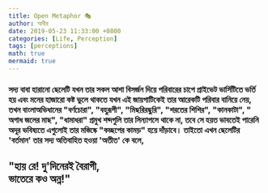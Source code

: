 ```yaml
---
title: Open Metaphor 🎭
author: আবীর
date: 2019-05-23 11:33:00 +0800
categories: [Life, Perception]
tags: [perceptions]
math: true
mermaid: true
---
```


<p><h3>
সদ্য বাবা হারানো ছেলেটি যখন তার সকল আশা বিসর্জন দিয়ে পরিবারের চাপে প্রাইভেট ভার্সিটিতে ভর্তি হয় এবং মনের হাজারো কষ্ট ভুলে থাকতে যখন এই জায়গাটিকেই তার আরেকটি পরিবার বানিয়ে নেয়, তখন বাংলাঅভিধানের <b>"বর্ণচোরা", "বহুরূপী", "মিছরিরছুরি", "শরতের শিশির", "কানকাটা", " অগাধ জলের মাছ", "ধামাধরা"</b> প্রমুখ শব্দগুলি তার সিন্যাপসে থাকে না, তবে সে হয়ত ভাবতেই পারেনি অদূর ভবিষ্যতে এগুলোই তার মস্তিষ্কে <b>"কচ্ছপের কামড়"</b> হয়ে দাঁড়াবে। তাইতো এখন ছেলেটির <b>'বর্তমান'</b> তার সদ্য অতিবাহিত হওয়া <b>'অতীত'</b> কে বলে,<br>
  <h2><b>
  "হায় রে! দু'দিনেরই বৈরাগী,<br> 
  ভাতেরে কও অন্ন!"
  </b></h2>


</h3></p>